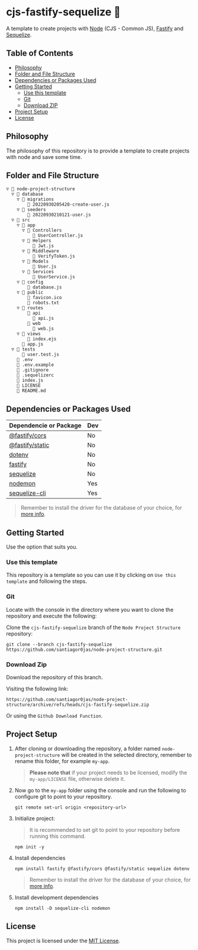 # cjs-fastify-sequelize 📂
A template to create projects with [Node](https://nodejs.org) (CJS - Common JS), [Fastify](https://www.fastify.io) and [Sequelize](https://sequelize.org).

## Table of Contents
* [Philosophy](#philosophy)
* [Folder and File Structure](#folder-and-file-structure)
* [Dependencies or Packages Used](#dependencies-or-packages-used)
* [Getting Started](#getting-started)
    * [Use this template](#use-this-template)
	* [Git](#git)
    * [Download ZIP](#download-zip)
* [Project Setup](#project-setup)
* [License](#license)

## Philosophy
The philosophy of this repository is to provide a template to create projects with node and save some time.

## Folder and File Structure
```
▽ 📁 node-project-structure
  ▽ 📁 database
    ▽ 📁 migrations
        📄 20220930205428-create-user.js
    ▽ 📁 seeders
        📄 20220930210121-user.js
  ▽ 📁 src
    ▽ 📁 app
      ▽ 📁 Controllers
          📄 UserController.js
      ▽ 📁 Helpers
          📄 Jwt.js
      ▽ 📁 Middleware
          📄 VerifyToken.js
      ▽ 📁 Models
          📄 User.js
      ▽ 📁 Services
          📄 UserService.js
    ▽ 📁 config
      	📄 database.js
    ▽ 📁 public
        📄 favicon.ico
        📄 robots.txt
    ▽ 📁 routes
        📁 api
          📄 api.js
        📁 web
          📄 web.js
    ▽ 📁 views
        📄 index.ejs
      📄 app.js
  ▽ 📁 tests
      📄 user.test.js
    📄 .env
    📄 .env.example
    📄 .gitignore
    📄 .sequelizerc
    📄 index.js
    📄 LICENSE
    📄 README.md
```

## Dependencies or Packages Used

| Dependencie or Package                                           | Dev |
| ---------------------------------------------------------------- | --- |
| [@fastify/cors](https://www.npmjs.com/package/@fastify/cors)     | No  |
| [@fastify/static](https://www.npmjs.com/package/@fastify/static) | No  |
| [dotenv](https://www.npmjs.com/package/dotenv)                   | No  |
| [fastify](https://www.npmjs.com/package/fastify)                 | No  |
| [sequelize](https://www.npmjs.com/package/sequelize)             | No  |
| [nodemon](https://www.npmjs.com/package/nodemon)                 | Yes |
| [sequelize-cli](https://www.npmjs.com/package/sequelize-cli)     | Yes |
> Remember to install the driver for the database of your choice, for [more info](https://sequelize.org).

## Getting Started
Use the option that suits you.

### Use this template
This repository is a template so you can use it by clicking on `Use this template` and following the steps.

### Git
Locate with the console in the directory where you want to clone the repository and execute the following:

Clone the `cjs-fastify-sequelize` branch of the `Node Project Structure` repository:
```console
git clone --branch cjs-fastify-sequelize https://github.com/santiagor0jas/node-project-structure.git
```

### Download Zip
Download the repository of this branch.

Visiting the following link:
```
https://github.com/santiagor0jas/node-project-structure/archive/refs/heads/cjs-fastify-sequelize.zip
```
Or using the `Github Download Function`.

## Project Setup

1. After cloning or downloading the repository, a folder named `node-project-structure` will be created in the selected directory, remember to rename this folder, for example `my-app`.
	> **Please note that** if your project needs to be licensed, modify the `my-app/LICENSE` file, otherwise delete it.

2. Now go to the `my-app` folder using the console and run the following to configure git to point to your repository.
	```console
	git remote set-url origin <repository-url>
	```

3. Initialize project:

	> It is recommended to set git to point to your repository before running this command.

	```console
	npm init -y
	```

4. Install dependencies
	```console
	npm install fastify @fastify/cors @fastify/static sequelize dotenv
	```
	> Remember to install the driver for the database of your choice, for [more info](https://sequelize.org).

5. Install development dependencies
	```console
	npm install -D sequelize-cli nodemon
	```

## License
This project is licensed under the [MIT License](./LICENSE).
